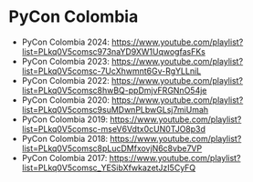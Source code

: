 # PyCon Colombia

- PyCon Colombia 2024: https://www.youtube.com/playlist?list=PLkq0V5comsc973naYD9XW1UqwogfasFKs
- PyCon Colombia 2023: https://www.youtube.com/playlist?list=PLkq0V5comsc-7UcXhwmnt6Gv-RgYLLniL
- PyCon Colombia 2022: https://www.youtube.com/playlist?list=PLkq0V5comsc8hwBQ-ppDmjvFRGNnO54je
- PyCon Colombia 2020: https://www.youtube.com/playlist?list=PLkq0V5comsc9suMDwnPLbwGLsj7miUmah
- PyCon Colombia 2019: https://www.youtube.com/playlist?list=PLkq0V5comsc-mseV6Vdtx0cUN0TJO8p3d
- PyCon Colombia 2018: https://www.youtube.com/playlist?list=PLkq0V5comsc8pLucDMfxovjN6c8vbe7VP
- PyCon Colombia 2017: https://www.youtube.com/playlist?list=PLkq0V5comsc_YESibXfwkazetJzI5CyFQ
